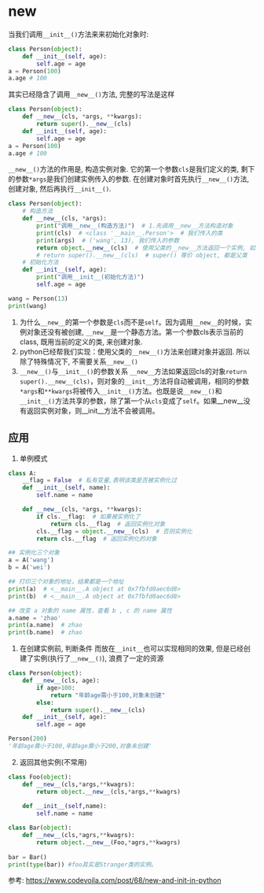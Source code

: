 # __new__


当我们调用`__init__()`方法来来初始化对象时:
```python
class Person(object):
    def __init__(self, age):
        self.age = age
a = Person(100)
a.age # 100
```
其实已经隐含了调用`__new__()`方法, 完整的写法是这样
```python
class Person(object):
    def __new__(cls, *args, **kwargs):
        return super().__new__(cls)
    def __init__(self, age):
        self.age = age
a = Person(100)
a.age # 100
```
`__new__()`方法的作用是, 构造实例对象. 它的第一个参数`cls`是我们定义的类, 剩下的参数`*args`是我们创建实例传入的参数.
在创建对象时首先执行`__new__()`方法, 创建对象, 然后再执行`__init__()`.

```python
class Person(object):
    # 构造方法
    def __new__(cls, *args):
        print("调用__new__(构造方法)")  # 1.先调用__new__方法构造对象
        print(cls)  # <class '__main__.Person'>  # 我们传入的类
        print(args)  # ('wang', 13), 我们传入的参数
        return object.__new__(cls)  # 使用父类的__new__方法返回一个实例, 如果不返回(可以注释掉实验)则不会调用__init__方法, 也不会有对象创建, Persion()的返回结果None
        # return super().__new__(cls)  # super() 等价 object, 都是父类
    # 初始化方法
    def __init__(self, age):
        print("调用__init__(初始化方法)")
        self.age = age

wang = Person(13)
print(wang)
```


1. 为什么`__new__`的第一个参数是`cls`而不是`self`。因为调用`__new__`的时候，实例对象还没有被创建, `__new__`是一个静态方法。第一个参数cls表示当前的class, 既用当前的定义的类, 来创建对象.
2. python已经帮我们实现：使用父类的`__new__()`方法来创建对象并返回. 所以除了特殊情况下, 不需要关系`__new__()`
3. `__new__()`与`__init__()`的参数关系
`__new__`方法如果返回cls的对象`return super().__new__(cls)`，则对象的`__init__`方法将自动被调用，相同的参数`*args`和`**kwargs`将被传入`__init__()`方法。也既是说`__new__()`和`__init__()`方法共享的参数，除了第一个从`cls`变成了`self`。如果__new__没有返回实例对象，则__init__方法不会被调用。



## 应用
1. 单例模式

```python
class A:
	__flag = False  # 私有变量,表明该类是否被实例化过
	def __init__(self, name):
		self.name = name

	def __new__(cls, *args, **kwargs):
		if cls.__flag:  # 如果被实例化了
			return cls.__flag  # 返回实例化对象
		cls.__flag = object.__new__(cls)  # 否则实例化
		return cls.__flag  # 返回实例化的对象

## 实例化三个对象
a = A('wang')
b = A('wei')

## 打印三个对象的地址，结果都是一个地址
print(a)  # <__main__.A object at 0x7fbfd0aec6d8>
print(b)  # <__main__.A object at 0x7fbfd0aec6d8>

## 改变 a 对象的 name 属性，查看 b , c 的 name 属性
a.name = 'zhao'
print(a.name)  # zhao
print(b.name)  # zhao

```


1. 在创建实例前, 判断条件
而放在`__init__`也可以实现相同的效果, 但是已经创建了实例(执行了`__new__()`), 浪费了一定的资源
```python
class Person(object):
    def __new__(cls, age): 
        if age>100:
            return "年龄age需小于100,对象未创建"
        else:
            return super().__new__(cls) 
    def __init__(self, age): 
        self.age = age

Person(200)
'年龄age需小于100,年龄age需小于200,对象未创建'
```

2. 返回其他实例(不常用)
```py
class Foo(object):
    def __new__(cls,*args,**kwagrs):
        return object.__new__(cls,*args,**kwagrs)
    
    def __init__(self,name):
        self.name = name

class Bar(object):
    def __new__(cls,*agrs,**kwagrs):
        return object.__new__(Foo,*agrs,**kwagrs)
    
bar = Bar()
print(type(bar)) #foo其实是Stranger类的实例。
```

参考:
https://www.codevoila.com/post/68/new-and-init-in-python